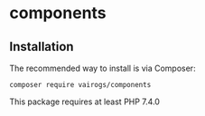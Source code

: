 # components

Installation
------------

The recommended way to install is via Composer:

```
composer require vairogs/components
```

This package requires at least PHP 7.4.0
